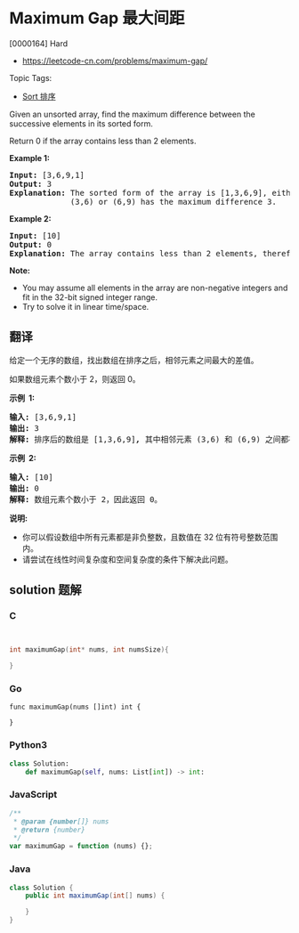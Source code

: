 # Maximum Gap 最大间距

[0000164] Hard

- https://leetcode-cn.com/problems/maximum-gap/

Topic Tags:

- [Sort 排序](https://leetcode-cn.com/tag/sort/)

Given an unsorted array, find the maximum difference between the successive elements in its sorted form.

Return 0 if the array contains less than 2 elements.

**Example 1:**

<pre><strong>Input:</strong> [3,6,9,1]
<strong>Output:</strong> 3
<strong>Explanation:</strong> The sorted form of the array is [1,3,6,9], either
&nbsp;            (3,6) or (6,9) has the maximum difference 3.</pre>

**Example 2:**

<pre><strong>Input:</strong> [10]
<strong>Output:</strong> 0
<strong>Explanation:</strong> The array contains less than 2 elements, therefore return 0.</pre>

**Note:**

- You may assume all elements in the array are non-negative integers and fit in the 32-bit signed integer range.
- Try to solve it in linear time/space.

## 翻译

给定一个无序的数组，找出数组在排序之后，相邻元素之间最大的差值。

如果数组元素个数小于 2，则返回 0。

**示例  1:**

<pre><strong>输入:</strong> [3,6,9,1]
<strong>输出:</strong> 3
<strong>解释:</strong> 排序后的数组是 [1,3,6,9]<strong><em>, </em></strong>其中相邻元素 (3,6) 和 (6,9) 之间都存在最大差值 3。</pre>

**示例  2:**

<pre><strong>输入:</strong> [10]
<strong>输出:</strong> 0
<strong>解释:</strong> 数组元素个数小于 2，因此返回 0。</pre>

**说明:**

- 你可以假设数组中所有元素都是非负整数，且数值在 32 位有符号整数范围内。
- 请尝试在线性时间复杂度和空间复杂度的条件下解决此问题。

## solution 题解

### C

```c


int maximumGap(int* nums, int numsSize){

}


```

### Go

```golang
func maximumGap(nums []int) int {

}
```

### Python3

```python
class Solution:
    def maximumGap(self, nums: List[int]) -> int:
```

### JavaScript

```javascript
/**
 * @param {number[]} nums
 * @return {number}
 */
var maximumGap = function (nums) {};
```

### Java

```java
class Solution {
    public int maximumGap(int[] nums) {

    }
}
```
